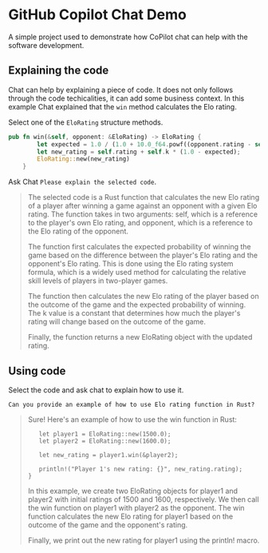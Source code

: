 # GitHub Copilot Chat Demo

A simple project used to demonstrate how CoPilot chat can help with the software development.

## Explaining the code

Chat can help by explaining a piece of code. It does not only follows through the code techicalities, it can add some business context. In this example Chat explained that the `win` method calculates the Elo rating.

Select one of the `EloRating` structure methods.

```rust
pub fn win(&self, opponent: &EloRating) -> EloRating {
        let expected = 1.0 / (1.0 + 10.0_f64.powf((opponent.rating - self.rating) / 400.0));
        let new_rating = self.rating + self.k * (1.0 - expected);
        EloRating::new(new_rating)
    }
```

Ask Chat `Please explain the selected code`.

> The selected code is a Rust function that calculates the new Elo rating of a player after winning a game against an opponent with a given Elo rating. The function takes in two arguments: self, which is a reference to the player's own Elo rating, and opponent, which is a reference to the Elo rating of the opponent.
>
> The function first calculates the expected probability of winning the game based on the difference between the player's Elo rating and the opponent's Elo rating. This is done using the Elo rating system formula, which is a widely used method for calculating the relative skill levels of players in two-player games.
>
> The function then calculates the new Elo rating of the player based on the outcome of the game and the expected probability of winning. The k value is a constant that determines how much the player's rating will change based on the outcome of the game.
>
> Finally, the function returns a new EloRating object with the updated rating.

## Using code

Select the code and ask chat to explain how to use it.

`Can you provide an example of how to use Elo rating function in Rust?`

> Sure! Here's an example of how to use the win function in Rust:
> 
> 
> ```fn main() {
>    let player1 = EloRating::new(1500.0);
>    let player2 = EloRating::new(1600.0);
>
>    let new_rating = player1.win(&player2);
>
>    println!("Player 1's new rating: {}", new_rating.rating);
> }
> ```
> In this example, we create two EloRating objects for player1 and player2 with initial ratings of 1500 and 1600, respectively. We then call the win function on player1 with player2 as the opponent. The win function calculates the new Elo rating for player1 based on the outcome of the game and the opponent's rating.
> 
> Finally, we print out the new rating for player1 using the println! macro.
